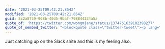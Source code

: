 ```yaml
---
date: '2021-03-25T09:42:21.854Z'
modified: '2021-03-25T09:42:21.854Z'
guid: 8c2a8759-908b-40d5-9baf-798844334a5a
quote_of: 'https://twitter.com/wongmjane/status/1374751639102390277'
quote_of_oembed_twitter: "<blockquote class=\"twitter-tweet\"><p lang=\"en\" dir=\"ltr\">Introducing a cross-platform messaging system that you can use to communicate with anyone else, even if they’re at other companies \U0001F680 <a href=\"https://t.co/vOroG0GnLj\">pic.twitter.com/vOroG0GnLj</a></p>&mdash; Jane Manchun Wong (@wongmjane) <a href=\"https://twitter.com/wongmjane/status/1374751639102390277?ref_src=twsrc%5Etfw\">March 24, 2021</a></blockquote>\n<script async src=\"https://platform.twitter.com/widgets.js\" charset=\"utf-8\"></script>\n"
---
```

Just catching up on the Slack shite and this is my feeling also. 
